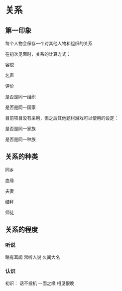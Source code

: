 # 关系

## 第一印象

每个人物会保存一个对其他人物和组织的关系

在初次见面时，关系的计算方式：

容貌

名声

评价

是否是同一组织

是否是同一国家

目前项目没有采用，但之后其他题材游戏可以使用的设定：

是否是同一家族

是否是同一种族

## 关系的种类

同乡

血缘

夫妻

结拜

师徒

## 关系的程度

### 听说

略有耳闻
常听人说
久闻大名

### 认识

初识：
话不投机
一面之缘
相见恨晚
